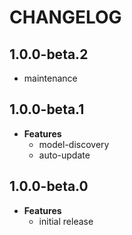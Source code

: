 # CHANGELOG

## 1.0.0-beta.2

* maintenance

## 1.0.0-beta.1

* **Features**
  * model-discovery
  * auto-update

## 1.0.0-beta.0

* **Features**
  * initial release
